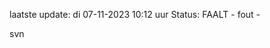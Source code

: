 laatste update: 
di 07-11-2023 10:12   uur 
Status: FAALT - fout - 
<div class="service R">svn</div>